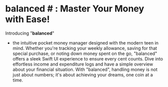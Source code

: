# balanced # : Master Your Money with Ease!

Introducing "**balanced**"

- the intuitive pocket money manager designed with the modern teen in mind. Whether you're tracking your weekly allowance, saving for that special purchase, or noting down money spent on the go, "balanced" offers a sleek Swift UI experience to ensure every cent counts. Dive into effortless income and expenditure logs and have a simple overview about your financial situation. With "balanced", handling money is not just about numbers; it's about achieving your dreams, one coin at a time.
